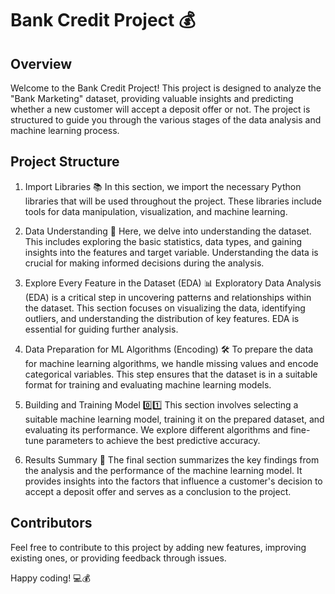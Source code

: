 # Bank Credit Project 💰
## Overview
Welcome to the Bank Credit Project! This project is designed to analyze the "Bank Marketing" dataset, providing valuable insights and predicting whether a new customer will accept a deposit offer or not. The project is structured to guide you through the various stages of the data analysis and machine learning process.

## Project Structure
1. Import Libraries 📚
In this section, we import the necessary Python libraries that will be used throughout the project. These libraries include tools for data manipulation, visualization, and machine learning.

2. Data Understanding 🐝
Here, we delve into understanding the dataset. This includes exploring the basic statistics, data types, and gaining insights into the features and target variable. Understanding the data is crucial for making informed decisions during the analysis.

3. Explore Every Feature in the Dataset (EDA) 📊
Exploratory Data Analysis (EDA) is a critical step in uncovering patterns and relationships within the dataset. This section focuses on visualizing the data, identifying outliers, and understanding the distribution of key features. EDA is essential for guiding further analysis.

4. Data Preparation for ML Algorithms (Encoding) 🛠
To prepare the data for machine learning algorithms, we handle missing values and encode categorical variables. This step ensures that the dataset is in a suitable format for training and evaluating machine learning models.

5. Building and Training Model 0️⃣1️⃣
This section involves selecting a suitable machine learning model, training it on the prepared dataset, and evaluating its performance. We explore different algorithms and fine-tune parameters to achieve the best predictive accuracy.

6. Results Summary 📝
The final section summarizes the key findings from the analysis and the performance of the machine learning model. It provides insights into the factors that influence a customer's decision to accept a deposit offer and serves as a conclusion to the project.
## Contributors

Feel free to contribute to this project by adding new features, improving existing ones, or providing feedback through issues.

Happy coding! 💻💰

